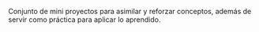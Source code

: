 Conjunto de mini proyectos para asimilar y reforzar conceptos, además de servir como práctica para aplicar lo aprendido.
